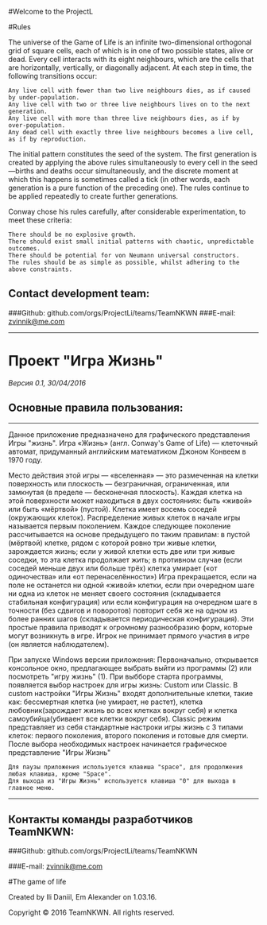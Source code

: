 #Welcome to the ProjectL

#Rules

The universe of the Game of Life is an infinite two-dimensional orthogonal grid of square cells, each of which is in one of
two possible states, alive or dead. Every cell interacts with its eight neighbours, which are the cells that are horizontally, vertically, or diagonally adjacent. At each step in time, the following transitions occur:

    Any live cell with fewer than two live neighbours dies, as if caused by under-population.
    Any live cell with two or three live neighbours lives on to the next generation.
    Any live cell with more than three live neighbours dies, as if by over-population.
    Any dead cell with exactly three live neighbours becomes a live cell, as if by reproduction.


 The initial pattern constitutes the seed of the system. The first generation is created by applying the above rules
simultaneously to every cell in the seed—births and deaths occur simultaneously, and the discrete moment at which this happens is sometimes called a tick (in other words, each generation is a pure function of the preceding one). The rules continue to be applied repeatedly to create further generations.

Conway chose his rules carefully, after considerable experimentation, to meet these criteria:

    There should be no explosive growth.
    There should exist small initial patterns with chaotic, unpredictable outcomes.
    There should be potential for von Neumann universal constructors.
    The rules should be as simple as possible, whilst adhering to the above constraints.
  
## Contact development team:
###Github: github.com/orgs/ProjectLi/teams/TeamNKWN
###E-mail: zvinnik@me.com

_____________________________________________________________________________________________________________________

# Проект "Игра Жизнь" 
_Версия 0.1, 30/04/2016_

## Основные правила пользования:
_____________________________________

Данное приложение предназначено для графического
представления Игры "жизнь".
Игра «Жизнь» (англ. Conway's Game of Life) — клеточный автомат,
придуманный английским математиком Джоном Конвеем в 1970 году.

Место действия этой игры — «вселенная» — это размеченная на клетки поверхность или плоскость — безграничная, 
ограниченная, или замкнутая (в пределе — бесконечная плоскость).
Каждая клетка на этой поверхности может находиться в двух состояниях: быть «живой» или быть «мёртвой» (пустой).
Клетка имеет восемь соседей (окружающих клеток).
Распределение живых клеток в начале игры называется первым поколением.
Каждое следующее поколение рассчитывается на основе предыдущего по таким правилам:
в пустой (мёртвой) клетке, рядом с которой ровно три живые клетки, зарождается жизнь;
если у живой клетки есть две или три живые соседки, то эта клетка продолжает жить; в противном случае (если соседей меньше двух или больше трёх) 
клетка умирает («от одиночества» или «от перенаселённости»)
Игра прекращается, если на поле не останется ни одной «живой» клетки, если при очередном шаге ни одна из клеток не меняет своего
состояния (складывается стабильная конфигурация) или если конфигурация на очередном шаге в точности
(без сдвигов и поворотов) повторит себя же на одном из более ранних шагов (складывается периодическая конфигурация).
Эти простые правила приводят к огромному разнообразию форм, которые могут возникнуть в игре.
Игрок не принимает прямого участия в игре (он является наблюдателем).

При запуске Windows версии приложения: 
    Первоначально, открывается консольное окно, предлагающее выбрать выйти из программы (2) или посмотреть "игру жизнь" (1).
	При выбборе старта программы, появляется выбор настроек для игры жизнь: Custom или Classic. В custom настройки "Игры Жизнь"
входят дополнительные клетки, такие как: бессмертная клетка (не умирает, не растет), клетка любовник(зарождает жизнь во всех клетках вокруг себя) и клетка самоубийца(убиваент все клетки вокруг себя). Classic режим представляет из себя стандартные настроки игры жизнь с 3 типами клеток: первого поколения, второго поколения и готовые для смерти.
	После выбора необходимых настроек начинается графическое представление "Игры Жизнь"
	
	Для паузы приложения используется клавиша "space", для продолжения любая клавиша, кроме "Space".
	Для выхода из "Игры Жизнь" используется клавиша "0" для выхода в главное меню.

_____________________________________
## Контакты команды разработчиков TeamNKWN:

###Github: github.com/orgs/ProjectLi/teams/TeamNKWN

###E-mail: zvinnik@me.com


#The game of life

Created by Ili Daniil, Em Alexander on 1.03.16.

Copyright © 2016 TeamNKWN. All rights reserved.
